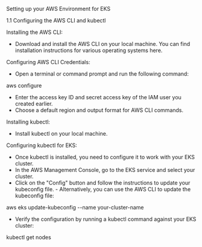 Setting up your AWS Environment for EKS

1.1 Configuring the AWS CLI and kubectl

Installing the AWS CLI:

- Download and install the AWS CLI on your local machine. You can find installation instructions for various operating systems here.

Configuring AWS CLI Credentials:

- Open a terminal or command prompt and run the following command:

aws configure

- Enter the access key ID and secret access key of the IAM user you created earlier.
- Choose a default region and output format for AWS CLI commands.

Installing kubectl:

- Install kubectl on your local machine. 

Configuring kubectl for EKS:

- Once kubectl is installed, you need to configure it to work with your EKS cluster.
- In the AWS Management Console, go to the EKS service and select your cluster.
- Click on the "Config" button and follow the instructions to update your kubeconfig file. - Alternatively, you can use the AWS CLI to update the kubeconfig file:

aws eks update-kubeconfig --name your-cluster-name

- Verify the configuration by running a kubectl command against your EKS cluster:

kubectl get nodes


